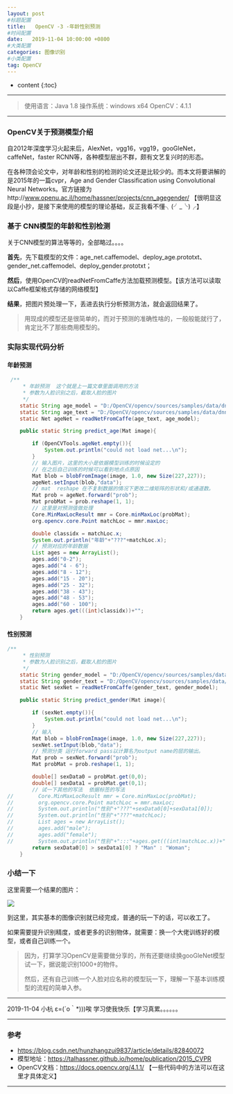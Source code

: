 ```yaml
---
layout: post
#标题配置
title:   OpenCV -3 -年龄性别预测
#时间配置
date:   2019-11-04 10:00:00 +0800
#大类配置
categories: 图像识别
#小类配置
tag: OpenCV
---
```


* content
{:toc}

---

> 使用语言：Java 1.8
> 操作系统：windows x64
> OpenCV：4.1.1

---

### OpenCV关于预测模型介绍

自2012年深度学习火起来后，AlexNet，vgg16，vgg19，gooGleNet，caffeNet，faster RCNN等，各种模型层出不群，颇有文艺复兴时的形态。

在各种顶会论文中，对年龄和性别的检测的论文还是比较少的。而本文将要讲解的是2015年的一篇cvpr，Age and Gender Classification using Convolutional Neural Networks。官方链接为http://www.openu.ac.il/home/hassner/projects/cnn_agegender/   【很明显这段是小抄，是接下来使用的模型的理论基础，反正我看不懂╮(╯_╰)╭】

### 基于 CNN模型的年龄和性别检测

关于CNN模型的算法等等的，全部略过。。。。

**首先**，先下载模型的文件：age_net.caffemodel、deploy_age.prototxt、gender_net.caffemodel、deploy_gender.prototxt；

**然后**，使用OpenCV的readNetFromCaffe方法加载预测模型。【该方法可以读取以Caffe框架格式存储的网络模型】

**结果**，把图片预处理一下，丢进去执行分析预测方法，就会返回结果了。

> 用现成的模型还是很简单的，而对于预测的准确性啥的，一般般能就行了，肯定比不了那些商用模型的。

### 实际实现代码分析

#### 年龄预测

```java
 /**
     * 年龄预测  这个就是上一篇文章里面调用的方法
     * 参数为人脸识别之后，截取人脸的图片
     */
    static String age_model = "D:/OpenCV/opencv/sources/samples/data/dnn/age_gender/age_net.caffemodel";
    static String age_text = "D:/OpenCV/opencv/sources/samples/data/dnn/age_gender/deploy_age.prototxt";
    static Net ageNet = readNetFromCaffe(age_text, age_model);

    public static String predict_age(Mat image){

        if (OpenCVTools.ageNet.empty()){
            System.out.println("could not load net...\n");
        }
        // 输入图片，这里的大小是依据模型训练的时候设定的 
        // 在之后自己训练的时候可以看到地点点原因
        Mat blob = blobFromImage(image, 1.0, new Size(227,227));
        ageNet.setInput(blob,"data");
        // mat  reshape 在不复制数据的情况下更改二维矩阵的形状和/或通道数。
        Mat prob = ageNet.forward("prob");
        Mat probMat = prob.reshape(1, 1);
		// 这里是对预测值做处理
        Core.MinMaxLocResult mmr = Core.minMaxLoc(probMat);
        org.opencv.core.Point matchLoc = mmr.maxLoc;

        double classidx = matchLoc.x;
        System.out.println("年龄"+"???"+matchLoc.x);
        // 预测对应的年龄数据
        List ages = new ArrayList();
        ages.add("0-2");
        ages.add("4 - 6");
        ages.add("8 - 12");
        ages.add("15 - 20");
        ages.add("25 - 32");
        ages.add("38 - 43");
        ages.add("48 - 53");
        ages.add("60 - 100");
        return ages.get(((int)classidx))+"";
    }
```

#### 性别预测

```java
/**
     * 性别预测
     * 参数为人脸识别之后，截取人脸的图片
     */
    static String gender_model = "D:/OpenCV/opencv/sources/samples/data/dnn/age_gender/gender_net.caffemodel";
    static String gender_text = "D:/OpenCV/opencv/sources/samples/data/dnn/age_gender/deploy_gender.prototxt";
    static Net sexNet = readNetFromCaffe(gender_text, gender_model);

    public static String predict_gender(Mat image){

        if (sexNet.empty()){
            System.out.println("could not load net...\n");
        }
        // 输入
        Mat blob = blobFromImage(image, 1.0, new Size(227,227));
        sexNet.setInput(blob,"data");
        // 预测分类 运行forward pass以计算名为output name的层的输出。
        Mat prob = sexNet.forward("prob");
        Mat probMat = prob.reshape(1, 1);

        double[] sexData0 = probMat.get(0,0);
        double[] sexData1 = probMat.get(0,1);
        // 试一下其他的写法  依据标签的写法
//        Core.MinMaxLocResult mmr = Core.minMaxLoc(probMat);
//        org.opencv.core.Point matchLoc = mmr.maxLoc;
//        System.out.println("性别"+"???"+sexData0[0]+sexData1[0]);
//        System.out.println("性别"+"???"+matchLoc);
//        List ages = new ArrayList();
//        ages.add("male");
//        ages.add("female");
//        System.out.println("性别"+":::"+ages.get(((int)matchLoc.x))+"");
        return sexData0[0] > sexData1[0] ? "Man" : "Woman";
    }
```

### 小结一下

这里需要一个结果的图片：

![](<https://img-blog.csdnimg.cn/20191104192214418.jpg?x-oss-process=image/watermark,type_ZmFuZ3poZW5naGVpdGk,shadow_10,text_aHR0cHM6Ly9ibG9nLmNzZG4ubmV0L1RpYW5YdWVXdQ==,size_16,color_FFFFFF,t_70>)

到这里，其实基本的图像识别就已经完成，普通的玩一下的话，可以收工了。

如果需要提升识别精度，或者更多的识别物体，就需要：换一个大佬训练好的模型，或者自己训练一个。

> 因为，打算学习OpenCV是需要做分享的，所有还要继续换gooGleNet模型试一下，据说能识别1000+的物件。
>
> 然后，还有自己训练一个人脸对应名称的模型玩一下，理解一下基本训练模型的流程的简单入参。

---

2019-11-04 小杭   ε=(´ο｀*)))唉 学习使我快乐【学习真累。。。。。。

---

### 参考

* <https://blog.csdn.net/hunzhangzui9837/article/details/82840072>
* 模型地址：<https://talhassner.github.io/home/publication/2015_CVPR>
* OpenCV文档：<https://docs.opencv.org/4.1.1/>  【一些代码中的方法可以在这里才具体定义】

---
